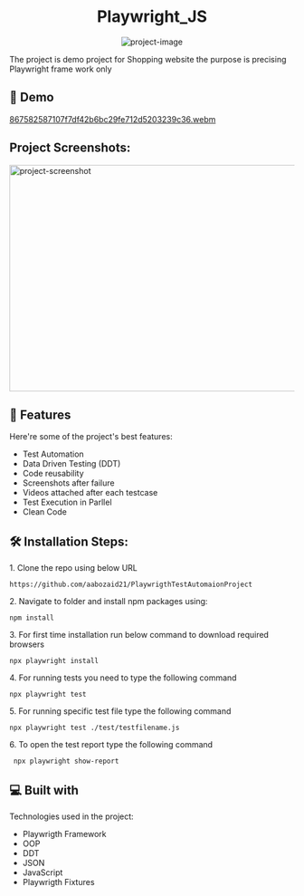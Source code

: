<h1 align="center" id="title">Playwright_JS</h1>

<p align="center"><img src="https://socialify.git.ci/aabozaid21/PlaywrigthTestAutomaionProject/image?language=1&amp;owner=1&amp;name=1&amp;stargazers=1&amp;theme=Light" alt="project-image"></p>

<p id="description">The project is demo project for Shopping website the purpose is precising Playwright frame work only</p>

<h2>🚀 Demo</h2>

[867582587107f7df42b6bc29fe712d5203239c36.webm](https://github.com/aabozaid21/PlaywrigthTestAutomaionProject/assets/26165773/20a3c6b4-5fa6-4cdc-8e2c-b7db8ad53d67)


<h2>Project Screenshots:</h2>

<img src="https://github.com/aabozaid21/PlaywrigthTestAutomaionProject/assets/26165773/8ca0d4c4-8437-4b49-ad14-ed4ef73f7d1a" alt="project-screenshot" width="1000" height="400/">

  
  
<h2>🧐 Features</h2>

Here're some of the project's best features:

*   Test Automation
*   Data Driven Testing (DDT)
*   Code reusability
*   Screenshots after failure
*   Videos attached after each testcase
*   Test Execution in Parllel
*   Clean Code

<h2>🛠️ Installation Steps:</h2>

<p>1. Clone the repo using below URL</p>

```
https://github.com/aabozaid21/PlaywrigthTestAutomaionProject
```

<p>2. Navigate to folder and install npm packages using:</p>

```
npm install
```

<p>3. For first time installation run below command to download required browsers</p>

```
npx playwright install
```

<p>4. For running tests you need to type the following command</p>

```
npx playwright test
```

<p>5. For running specific test file type the following command</p>

```
npx playwright test ./test/testfilename.js
```

<p>6. To open the test report type the following command</p>

```
 npx playwright show-report
```

  
  
<h2>💻 Built with</h2>

Technologies used in the project:

*   Playwrigth Framework
*   OOP
*   DDT
*   JSON
*   JavaScript
*   Playwrigth Fixtures
